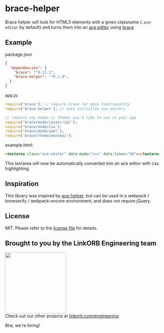 brace-helper
============

Brace helper will look for HTML5 elements with a given classname (`.ace-editor` by default) and turns them into an [ace editor](https://ace.c9.io/) using [brace](https://github.com/thlorenz/brace)

## Example

package.json
```json
{
  "dependencies": {
    "brace": "^0.11.1",
    "brace-helper": "^0.1.0",
  }
}
```

app.js:
```javascript
require('brace'); // require brace for main functionality
require('brace-helper'); // auto initialize ace editors

// require any modes or themes you'd like to use in your app
require('brace/mode/javascript');
require('brace/mode/css');
require('brace/mode/yaml');
require('brace/theme/monokai');
```

example.html:
```html
<textarea class="ace-editor" data-mode="css" data-lines="50"></textarea>
```

This textarea will now be automatically converted into an ace editor with css highlighting.


## Inspiration

This library was inspired by [ace-helper](https://github.com/h-wang/ace-helper), but can be used in a webpack / browserify / webpack-encore environment, and does not require jQuery.

## License

MIT. Please refer to the [license file](LICENSE) for details.

## Brought to you by the LinkORB Engineering team

<img src="http://www.linkorb.com/d/meta/tier1/images/linkorbengineering-logo.png" width="200px" /><br />
Check out our other projects at [linkorb.com/engineering](http://www.linkorb.com/engineering).

Btw, we're hiring!